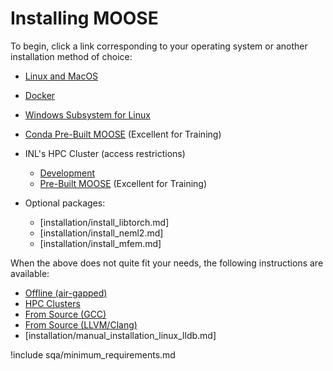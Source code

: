 # Installing MOOSE

To begin, click a link corresponding to your operating system or another installation method of
choice:

- [Linux and MacOS](installation/conda.md)
- [Docker](installation/docker.md)
- [Windows Subsystem for Linux](installation/windows.md)
- [Conda Pre-Built MOOSE](installation/moose_conda_binary.md) (Excellent for Training)
- INL's HPC Cluster (access restrictions)

  - [Development](installation/inl_hpc_install_moose.md)
  - [Pre-Built MOOSE](installation/inl_hpc_prebuilt_moose.md) (Excellent for Training)

- Optional packages:

  - [installation/install_libtorch.md]
  - [installation/install_neml2.md]
  - [installation/install_mfem.md]

When the above does not quite fit your needs, the following instructions are available:

- [Offline (air-gapped)](installation/offline_installation.md)
- [HPC Clusters](installation/hpc_install_moose.md)
- [From Source (GCC)](installation/manual_installation_gcc.md)
- [From Source (LLVM/Clang)](installation/manual_installation_llvm.md)
- [installation/manual_installation_linux_lldb.md]

!include sqa/minimum_requirements.md
